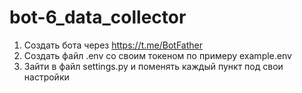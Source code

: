 # bot-6_data_collector

1. Создать бота через https://t.me/BotFather
2. Создать файл .env со своим токеном по примеру example.env
3. Зайти в файл settings.py и поменять каждый пункт под свои настройки
